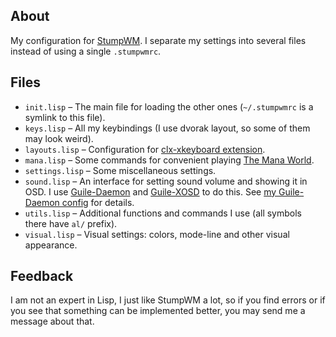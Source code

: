 ## About

My configuration for [StumpWM](https://github.com/stumpwm/stumpwm).  I
separate my settings into several files instead of using a single
`.stumpwmrc`.

## Files

- `init.lisp` – The main file for loading the other ones (`~/.stumpwmrc` is a
  symlink to this file).
- `keys.lisp` – All my keybindings (I use dvorak layout, so some of them
  may look weird).
- `layouts.lisp` – Configuration for
  [clx-xkeyboard extension](https://github.com/filonenko-mikhail/clx-xkeyboard).
- `mana.lisp` – Some commands for convenient playing
  [The Mana World](https://themanaworld.org/).
- `settings.lisp` – Some miscellaneous settings.
- `sound.lisp` – An interface for setting sound volume and showing it in
  OSD.  I use [Guile-Daemon](https://github.com/alezost/guile-daemon) and
  [Guile-XOSD](https://github.com/alezost/guile-xosd) to do this.  See
  [my Guile-Daemon config](https://github.com/alezost/guile-daemon-config)
  for details.
- `utils.lisp` – Additional functions and commands I use (all symbols
  there have `al/` prefix).
- `visual.lisp` – Visual settings: colors, mode-line and other visual
  appearance.

## Feedback

I am not an expert in Lisp, I just like StumpWM a lot, so if you find
errors or if you see that something can be implemented better, you may
send me a message about that.
